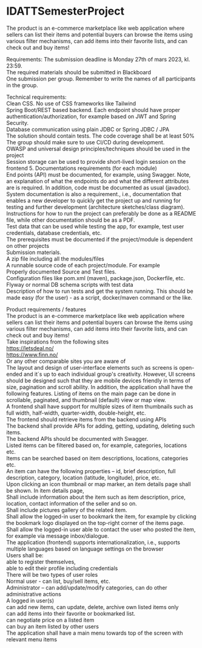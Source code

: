 # IDATTSemesterProject
The product is an e-commerce marketplace like web application where sellers can list their items and potential buyers can browse the items using various filter mechanisms, can add items into their favorite lists, and can check out and buy items!

Requirements: 
The submission deadline is Monday 27th of mars 2023, kl. 23:59.  
The required materials should be submitted in Blackboard  
One submission per group. Remember to write the names of all participants in the group.  

Technical requirements:  
  Clean CSS. No use of CSS frameworks like Tailwind  
  Spring Boot/REST based backend. Each endpoint should have proper authentication/authorization, for example based on JWT and Spring Security.  
  Database communication using plain JDBC or Spring JDBC / JPA   
  The solution should contain tests. The code coverage shall be at least 50%   
  The group should make sure to use CI/CD during development.   
  OWASP and universal design principles/techniques should be used in the project  
  Session storage can be used to provide short-lived login session on the frontend 5. Documentations requirements (for each module)  
  End points (API) must be documented, for example, using Swagger. Note, an explanation of what the endpoints do and what the different attributes are is required.     In addition, code must be documented as usual (javadoc).  
  System documentation is also a requirement., i.e., documentation that enables a new developer to quickly get the project up and running for testing and further       development (architecture sketches/class diagram). Instructions for how to run the project can preferably be done as a README file, while other documentation           should be as a PDF.  
  Test data that can be used while testing the app, for example, test user credentials, database credentials, etc.  
  The prerequisites must be documented if the project/module is dependent on other projects  
  Submission materials.   
  A zip file including all the modules/files  
  A runnable source code of each project/module. For example  
  Properly documented Source and Test files.   
  Configuration files like pom.xml (maven), package.json, Dockerfile, etc.   
  Flyway or normal DB schema scripts with test data  
  Description of how to run tests and get the system running. This should be made easy (for the user) - as a script, docker/maven command or the like.  

Product requirements / features  
  The product is an e-commerce marketplace like web application where sellers can list their items and potential buyers can browse the items using various filter         mechanisms, can add items into their favorite lists, and can check out and buy items!  
Take inspirations from the following sites  
  https://letsdeal.no/  
  https://www.finn.no/  
  Or any other comparable sites you are aware of  
The layout and design of user-interface elements such as screens is open-ended and it´s up to each individual group's creativity. However, UI screens should be designed such that they are mobile devices friendly in terms of size, pagination and scroll ability. In addition, the application shall have the following features. 
Listing of items on the main page can be done in scrollable, paginated, and thumbnail (default) view or map view.   
A frontend shall have support for multiple sizes of item thumbnails such as full width, half-width, quarter-width, double-height, etc.   
The frontend should retrieve items from the backend using APIs  
The backend shall provide APIs for adding, getting, updating, deleting such items.   
The backend APIs should be documented with Swagger.  
Listed items can be filtered based on, for example, categories, locations etc.  
Items can be searched based on item descriptions, locations, categories etc.  
An item can have the following properties – id, brief description, full description, category, location (latitude, longitude), price, etc.  
Upon clicking an icon thumbnail or map marker, an item details page shall be shown. In item details page,  
  Shall include information about the item such as item description, price, location, contact information of the seller and so on.   
  Shall include pictures gallery of the related item.  
  Shall allow the logged-in user to bookmark the item, for example by clicking the bookmark logo displayed on the top-right corner of the items page.  
  Shall allow the logged-in user able to contact the user who posted the item, for example via message inbox/dialogue.  
The application (frontend) supports internationalization, i.e., supports multiple languages based on language settings on the browser  
Users shall be:   
  able to register themselves,   
  able to edit their profile including credentials  
There will be two types of user roles  
  Normal user - can list, buy/sell items, etc.  
  Administrator – can add/update/modify categories, can do other administrative actions  
A logged in user(s)  
  can add new items, can update, delete, archive own listed items only  
  can add items into their favorite or bookmarked list.  
  can negotiate price on a listed item   
  can buy an item listed by other users  
The application shall have a main menu towards top of the screen with relevant menu items  
